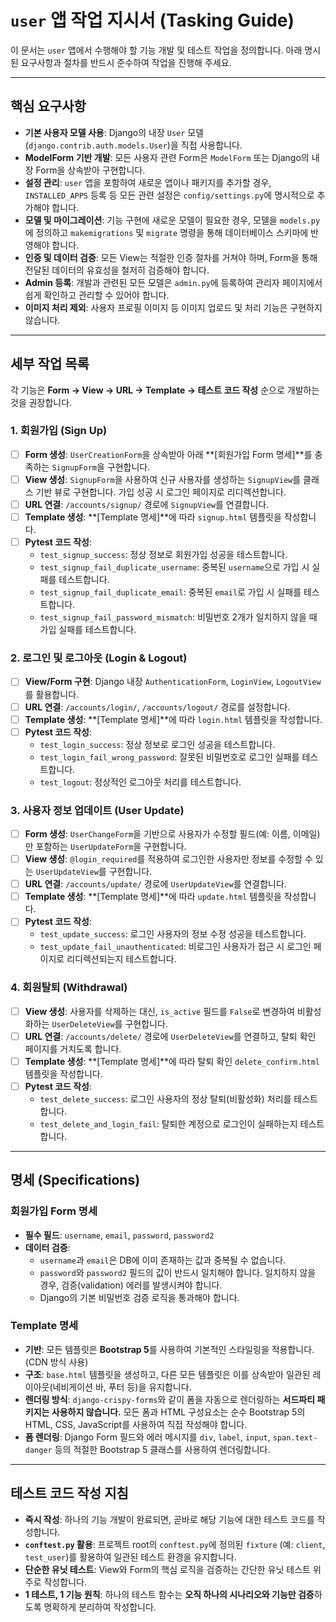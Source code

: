 # `user` 앱 작업 지시서 (Tasking Guide)

이 문서는 `user` 앱에서 수행해야 할 기능 개발 및 테스트 작업을 정의합니다. 아래 명시된 요구사항과 절차를 반드시 준수하여 작업을 진행해 주세요.

---

## 핵심 요구사항

-   **기본 사용자 모델 사용**: Django의 내장 `User` 모델(`django.contrib.auth.models.User`)을 직접 사용합니다.
-   **ModelForm 기반 개발**: 모든 사용자 관련 Form은 `ModelForm` 또는 Django의 내장 Form을 상속받아 구현합니다.
-   **설정 관리**: `user` 앱을 포함하여 새로운 앱이나 패키지를 추가할 경우, `INSTALLED_APPS` 등록 등 모든 관련 설정은 `config/settings.py`에 명시적으로 추가해야 합니다.
-   **모델 및 마이그레이션**: 기능 구현에 새로운 모델이 필요한 경우, 모델을 `models.py`에 정의하고 `makemigrations` 및 `migrate` 명령을 통해 데이터베이스 스키마에 반영해야 합니다.
-   **인증 및 데이터 검증**: 모든 View는 적절한 인증 절차를 거쳐야 하며, Form을 통해 전달된 데이터의 유효성을 철저히 검증해야 합니다.
-   **Admin 등록**: 개발과 관련된 모든 모델은 `admin.py`에 등록하여 관리자 페이지에서 쉽게 확인하고 관리할 수 있어야 합니다.
-   **이미지 처리 제외**: 사용자 프로필 이미지 등 이미지 업로드 및 처리 기능은 구현하지 않습니다.

---

## 세부 작업 목록

각 기능은 **Form → View → URL → Template → 테스트 코드 작성** 순으로 개발하는 것을 권장합니다.

### 1. 회원가입 (Sign Up)

-   [ ] **Form 생성**: `UserCreationForm`을 상속받아 아래 **[회원가입 Form 명세]**를 충족하는 `SignupForm`을 구현합니다.
-   [ ] **View 생성**: `SignupForm`을 사용하여 신규 사용자를 생성하는 `SignupView`를 클래스 기반 뷰로 구현합니다. 가입 성공 시 로그인 페이지로 리디렉션합니다.
-   [ ] **URL 연결**: `/accounts/signup/` 경로에 `SignupView`를 연결합니다.
-   [ ] **Template 생성**: **[Template 명세]**에 따라 `signup.html` 템플릿을 작성합니다.
-   [ ] **Pytest 코드 작성**:
    -   `test_signup_success`: 정상 정보로 회원가입 성공을 테스트합니다.
    -   `test_signup_fail_duplicate_username`: 중복된 `username`으로 가입 시 실패를 테스트합니다.
    -   `test_signup_fail_duplicate_email`: 중복된 `email`로 가입 시 실패를 테스트합니다.
    -   `test_signup_fail_password_mismatch`: 비밀번호 2개가 일치하지 않을 때 가입 실패를 테스트합니다.

### 2. 로그인 및 로그아웃 (Login & Logout)

-   [ ] **View/Form 구현**: Django 내장 `AuthenticationForm`, `LoginView`, `LogoutView`를 활용합니다.
-   [ ] **URL 연결**: `/accounts/login/`, `/accounts/logout/` 경로를 설정합니다.
-   [ ] **Template 생성**: **[Template 명세]**에 따라 `login.html` 템플릿을 작성합니다.
-   [ ] **Pytest 코드 작성**:
    -   `test_login_success`: 정상 정보로 로그인 성공을 테스트합니다.
    -   `test_login_fail_wrong_password`: 잘못된 비밀번호로 로그인 실패를 테스트합니다.
    -   `test_logout`: 정상적인 로그아웃 처리를 테스트합니다.

### 3. 사용자 정보 업데이트 (User Update)

-   [ ] **Form 생성**: `UserChangeForm`을 기반으로 사용자가 수정할 필드(예: 이름, 이메일)만 포함하는 `UserUpdateForm`을 구현합니다.
-   [ ] **View 생성**: `@login_required`를 적용하여 로그인한 사용자만 정보를 수정할 수 있는 `UserUpdateView`를 구현합니다.
-   [ ] **URL 연결**: `/accounts/update/` 경로에 `UserUpdateView`를 연결합니다.
-   [ ] **Template 생성**: **[Template 명세]**에 따라 `update.html` 템플릿을 작성합니다.
-   [ ] **Pytest 코드 작성**:
    -   `test_update_success`: 로그인 사용자의 정보 수정 성공을 테스트합니다.
    -   `test_update_fail_unauthenticated`: 비로그인 사용자가 접근 시 로그인 페이지로 리디렉션되는지 테스트합니다.

### 4. 회원탈퇴 (Withdrawal)

-   [ ] **View 생성**: 사용자를 삭제하는 대신, `is_active` 필드를 `False`로 변경하여 비활성화하는 `UserDeleteView`를 구현합니다.
-   [ ] **URL 연결**: `/accounts/delete/` 경로에 `UserDeleteView`를 연결하고, 탈퇴 확인 페이지를 거치도록 합니다.
-   [ ] **Template 생성**: **[Template 명세]**에 따라 탈퇴 확인 `delete_confirm.html` 템플릿을 작성합니다.
-   [ ] **Pytest 코드 작성**:
    -   `test_delete_success`: 로그인 사용자의 정상 탈퇴(비활성화) 처리를 테스트합니다.
    -   `test_delete_and_login_fail`: 탈퇴한 계정으로 로그인이 실패하는지 테스트합니다.

---

## 명세 (Specifications)

### **회원가입 Form 명세**

-   **필수 필드**: `username`, `email`, `password`, `password2`
-   **데이터 검증**:
    -   `username`과 `email`은 DB에 이미 존재하는 값과 중복될 수 없습니다.
    -   `password`와 `password2` 필드의 값이 반드시 일치해야 합니다. 일치하지 않을 경우, 검증(validation) 에러를 발생시켜야 합니다.
    -   Django의 기본 비밀번호 검증 로직을 통과해야 합니다.

### **Template 명세**

-   **기반**: 모든 템플릿은 **Bootstrap 5**를 사용하여 기본적인 스타일링을 적용합니다. (CDN 방식 사용)
-   **구조**: `base.html` 템플릿을 생성하고, 다른 모든 템플릿은 이를 상속받아 일관된 레이아웃(네비게이션 바, 푸터 등)을 유지합니다.
-   **렌더링 방식**: `django-crispy-forms`와 같이 폼을 자동으로 렌더링하는 **서드파티 패키지는 사용하지 않습니다.** 모든 폼과 HTML 구성요소는 순수 Bootstrap 5의 HTML, CSS, JavaScript를 사용하여 직접 작성해야 합니다.
-   **폼 렌더링**: Django Form 필드와 에러 메시지를 `div`, `label`, `input`, `span.text-danger` 등의 적절한 Bootstrap 5 클래스를 사용하여 렌더링합니다.

---

## 테스트 코드 작성 지침

-   **즉시 작성**: 하나의 기능 개발이 완료되면, 곧바로 해당 기능에 대한 테스트 코드를 작성합니다.
-   **`conftest.py` 활용**: 프로젝트 root의 `conftest.py`에 정의된 `fixture` (예: `client`, `test_user`)를 활용하여 일관된 테스트 환경을 유지합니다.
-   **단순한 유닛 테스트**: View와 Form의 핵심 로직을 검증하는 간단한 유닛 테스트 위주로 작성합니다.
-   **1 테스트, 1 기능 원칙**: 하나의 테스트 함수는 **오직 하나의 시나리오와 기능만 검증**하도록 명확하게 분리하여 작성합니다.